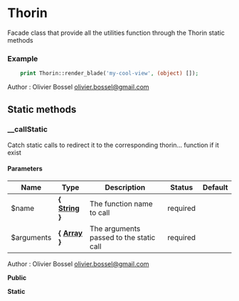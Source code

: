 # Thorin

Facade class that provide all the utilities function through the Thorin static methods

### Example
```php
	print Thorin::render_blade('my-cool-view', (object) []);
```
Author : Olivier Bossel [olivier.bossel@gmail.com](mailto:olivier.bossel@gmail.com)




## Static methods


### __callStatic

Catch static calls to redirect it to the corresponding thorin\... function if it exist


#### Parameters
Name  |  Type  |  Description  |  Status  |  Default
------------  |  ------------  |  ------------  |  ------------  |  ------------
$name  |  **{ [String](http://php.net/manual/en/language.types.string.php) }**  |  The function name to call  |  required  |
$arguments  |  **{ [Array](http://php.net/manual/en/language.types.array.php) }**  |  The arguments passed to the static call  |  required  |

Author : Olivier Bossel [olivier.bossel@gmail.com](mailto:olivier.bossel@gmail.com)

**Public**

**Static**